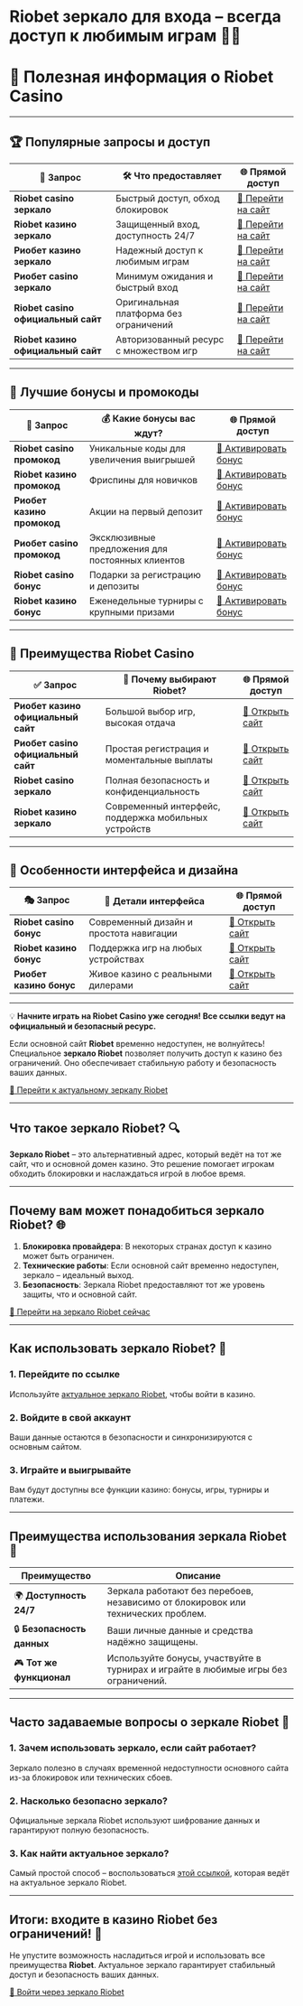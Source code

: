 # Riobet зеркало для входа – всегда доступ к любимым играм 🎰🌟
# 🎰 **Полезная информация о Riobet Casino**  

---

## 🏆 **Популярные запросы и доступ**

| 🔑 **Запрос**                        | 🛠️ **Что предоставляет**                             | 🌐 **Прямой доступ**                |
|--------------------------------------|-----------------------------------------------------|-------------------------------------|
| **Riobet casino зеркало**            | Быстрый доступ, обход блокировок                    | [🔗 Перейти на сайт](https://brandplay.link/dtx89f2L) |
| **Riobet казино зеркало**            | Защищенный вход, доступность 24/7                   | [🔗 Перейти на сайт](https://brandplay.link/dtx89f2L) |
| **Риобет казино зеркало**            | Надежный доступ к любимым играм                     | [🔗 Перейти на сайт](https://brandplay.link/dtx89f2L) |
| **Риобет casino зеркало**            | Минимум ожидания и быстрый вход                     | [🔗 Перейти на сайт](https://brandplay.link/dtx89f2L) |
| **Riobet casino официальный сайт**   | Оригинальная платформа без ограничений              | [🔗 Перейти на сайт](https://brandplay.link/dtx89f2L) |
| **Riobet казино официальный сайт**   | Авторизованный ресурс с множеством игр             | [🔗 Перейти на сайт](https://brandplay.link/dtx89f2L) |

---

## 🎁 **Лучшие бонусы и промокоды**

| 🏅 **Запрос**                        | 💰 **Какие бонусы вас ждут?**                        | 🌐 **Прямой доступ**                |
|--------------------------------------|-----------------------------------------------------|-------------------------------------|
| **Riobet casino промокод**           | Уникальные коды для увеличения выигрышей            | [🔗 Активировать бонус](https://brandplay.link/dtx89f2L) |
| **Riobet казино промокод**           | Фриспины для новичков                               | [🔗 Активировать бонус](https://brandplay.link/dtx89f2L) |
| **Риобет казино промокод**           | Акции на первый депозит                             | [🔗 Активировать бонус](https://brandplay.link/dtx89f2L) |
| **Риобет casino промокод**           | Эксклюзивные предложения для постоянных клиентов    | [🔗 Активировать бонус](https://brandplay.link/dtx89f2L) |
| **Riobet casino бонус**              | Подарки за регистрацию и депозиты                   | [🔗 Активировать бонус](https://brandplay.link/dtx89f2L) |
| **Riobet казино бонус**              | Еженедельные турниры с крупными призами            | [🔗 Активировать бонус](https://brandplay.link/dtx89f2L) |

---

## 🌟 **Преимущества Riobet Casino**

| ✅ **Запрос**                        | 🎯 **Почему выбирают Riobet?**                       | 🌐 **Прямой доступ**                |
|--------------------------------------|-----------------------------------------------------|-------------------------------------|
| **Риобет казино официальный сайт**   | Большой выбор игр, высокая отдача                   | [🔗 Открыть сайт](https://brandplay.link/dtx89f2L) |
| **Риобет casino официальный сайт**   | Простая регистрация и моментальные выплаты         | [🔗 Открыть сайт](https://brandplay.link/dtx89f2L) |
| **Riobet casino зеркало**            | Полная безопасность и конфиденциальность            | [🔗 Открыть сайт](https://brandplay.link/dtx89f2L) |
| **Riobet казино зеркало**            | Современный интерфейс, поддержка мобильных устройств| [🔗 Открыть сайт](https://brandplay.link/dtx89f2L) |

---

## 🎨 **Особенности интерфейса и дизайна**

| 🎭 **Запрос**                        | 📱 **Детали интерфейса**                             | 🌐 **Прямой доступ**                |
|--------------------------------------|-----------------------------------------------------|-------------------------------------|
| **Riobet casino бонус**              | Современный дизайн и простота навигации             | [🔗 Открыть сайт](https://brandplay.link/dtx89f2L) |
| **Riobet казино бонус**              | Поддержка игр на любых устройствах                  | [🔗 Открыть сайт](https://brandplay.link/dtx89f2L) |
| **Риобет казино бонус**              | Живое казино с реальными дилерами                   | [🔗 Открыть сайт](https://brandplay.link/dtx89f2L) |

---

💡 **Начните играть на Riobet Casino уже сегодня! Все ссылки ведут на официальный и безопасный ресурс.**

Если основной сайт **Riobet** временно недоступен, не волнуйтесь! Специальное **зеркало Riobet** позволяет получить доступ к казино без ограничений. Оно обеспечивает стабильную работу и безопасность ваших данных.

[🔗 Перейти к актуальному зеркалу Riobet](https://brandplay.link/dtx89f2L)

---

## Что такое зеркало Riobet? 🔍

**Зеркало Riobet** – это альтернативный адрес, который ведёт на тот же сайт, что и основной домен казино. Это решение помогает игрокам обходить блокировки и наслаждаться игрой в любое время.

---

## Почему вам может понадобиться зеркало Riobet? 🌐

1. **Блокировка провайдера**: В некоторых странах доступ к казино может быть ограничен.  
2. **Технические работы**: Если основной сайт временно недоступен, зеркало – идеальный выход.  
3. **Безопасность**: Зеркала Riobet предоставляют тот же уровень защиты, что и основной сайт.

[🔗 Перейти на зеркало Riobet сейчас](https://brandplay.link/dtx89f2L)

---

## Как использовать зеркало Riobet? 🚀

### 1. Перейдите по ссылке  
Используйте [актуальное зеркало Riobet](https://brandplay.link/dtx89f2L), чтобы войти в казино.

### 2. Войдите в свой аккаунт  
Ваши данные остаются в безопасности и синхронизируются с основным сайтом.

### 3. Играйте и выигрывайте  
Вам будут доступны все функции казино: бонусы, игры, турниры и платежи.

---

## Преимущества использования зеркала Riobet 💎

| Преимущество                 | Описание                                                                                   |
|------------------------------|-------------------------------------------------------------------------------------------|
| 🌍 **Доступность 24/7**       | Зеркала работают без перебоев, независимо от блокировок или технических проблем.          |
| 🔒 **Безопасность данных**    | Ваши личные данные и средства надёжно защищены.                                           |
| 🎮 **Тот же функционал**      | Используйте бонусы, участвуйте в турнирах и играйте в любимые игры без ограничений.       |

---

## Часто задаваемые вопросы о зеркале Riobet 🤔

### **1. Зачем использовать зеркало, если сайт работает?**  
Зеркало полезно в случаях временной недоступности основного сайта из-за блокировок или технических сбоев.

### **2. Насколько безопасно зеркало?**  
Официальные зеркала Riobet используют шифрование данных и гарантируют полную безопасность.

### **3. Как найти актуальное зеркало?**  
Самый простой способ – воспользоваться [этой ссылкой](https://brandplay.link/dtx89f2L), которая ведёт на актуальное зеркало Riobet.

---

## Итоги: входите в казино Riobet без ограничений! 🎉

Не упустите возможность насладиться игрой и использовать все преимущества **Riobet**. Актуальное зеркало гарантирует стабильный доступ и безопасность ваших данных. 

[🔗 Войти через зеркало Riobet](https://brandplay.link/dtx89f2L)
